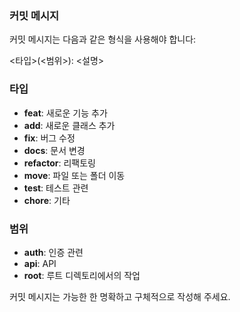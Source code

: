 ### 커밋 메시지

커밋 메시지는 다음과 같은 형식을 사용해야 합니다:

<타입>(<범위>): <설명>

### 타입

- **feat**: 새로운 기능 추가
- **add**: 새로운 클래스 추가
- **fix**: 버그 수정
- **docs**: 문서 변경
- **refactor**: 리팩토링
- **move**: 파일 또는 폴더 이동
- **test**: 테스트 관련
- **chore**: 기타

### 범위

- **auth**: 인증 관련
- **api**: API
- **root**: 루트 디렉토리에서의 작업

커밋 메시지는 가능한 한 명확하고 구체적으로 작성해 주세요.

